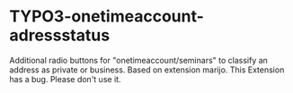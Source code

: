 # TYPO3-onetimeaccount-adressstatus
Additional radio buttons for "onetimeaccount/seminars" to classify an address as private or business. Based on extension marijo.
This Extension has a bug. Please don't use it.
